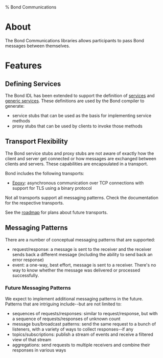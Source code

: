 % Bond Communications

# About #

The Bond Communications libraries allows participants to pass Bond messages
between themselves.

# Features #

## Defining Services ##

The Bond IDL has been extended to support the definition of
[services](compiler.html#service-definition) and
[generic services](compiler.html#generic-service). These definitions are
used by the Bond compiler to generate:

* service stubs that can be used as the basis for implementing service
  methods
* proxy stubs that can be used by clients to invoke those methods

## Transport Flexibility ##

The Bond service stubs and proxy stubs are not aware of exactly how the
client and server get connected or how messages are exchanged between
clients and servers. These capabilities are encapsulated in a transport.

Bond includes the following transports:

* [Epoxy](bond_epoxy.html): asynchronous communication over TCP connections
  with support for TLS using a binary protocol

Not all transports support all messaging patterns. Check the documentation
for the respective transports.

See the [roadmap](bond_comm_roadmap.html) for plans about future transports.

## Messaging Patterns ##

There are a number of conceptual messaging patterns that are supported:

* request/response: a message is sent to the receiver and the receiver sends
  back a different message (including the ability to send back an error
  response)
* event: a one-way, best effort, message is sent to a receiver. There's no
  way to know whether the message was delivered or processed successfully.

### Future Messaging Patterns ###

We expect to implement additional messaging patterns in the future. Patterns
that are intriguing include--but are not limited to:

* sequences of requests/responses: similar to request/response, but with a
  sequence of requests/responses of unknown count
* message bus/broadcast patterns: send the same request to a bunch of
  listeners, with a variety of ways to collect responses--if any
* topics/subscriptions: publish a stream of events and receive a filtered
  view of that stream
* aggregations: send requests to multiple receivers and combine their
  responses in various ways
